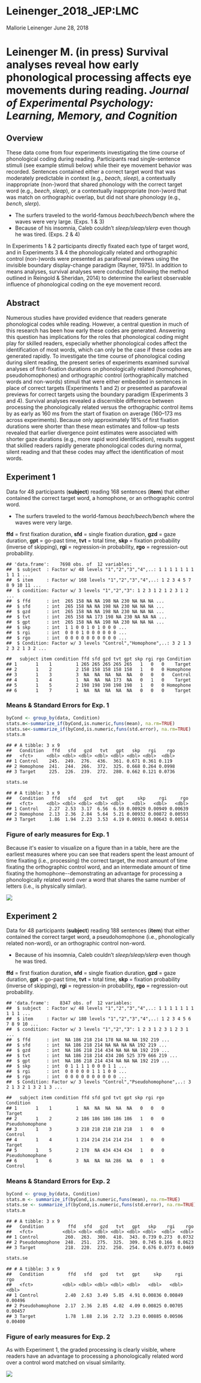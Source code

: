 Leinenger\_2018\_JEP:LMC
================
Mallorie Leinenger
June 28, 2018

Leinenger M. (in press) Survival analyses reveal how early phonological processing affects eye movements during reading. *Journal of Experimental Psychology: Learning, Memory, and Cognition*
==============================================================================================================================================================================================

Overview
--------

These data come from four experiments investigating the time course of phonological coding during reading. Participants read single-sentence stimuli (see example stimuli below) while their eye movement behavior was recorded. Sentences contained either a correct target word that was moderately predictable in context (e.g., *beach*, *sleep*), a contextually inappropriate (non-)word that shared phonology with the correct target word (e.g., *beech*, *sleap*), or a contextually inappropriate (non-)word that was match on orthographic overlap, but did not share phonology (e.g., *bench*, *slerp*).

-   The surfers traveled to the world-famous *beach/beech/bench* where the waves were very large. (Exps. 1 & 3)
-   Because of his insomnia, Caleb couldn’t *sleep/sleap/slerp* even though he was tired. (Exps. 2 & 4)

In Experiments 1 & 2 participants directly fixated each type of target word, and in Experiments 3 & 4 the phonologically related and orthographic control (non-)words were presented as parafoveal previews using the invisible boundary display-change paradigm (Rayner, 1975). In addition to means analyses, survival analyses were conducted (following the method outlined in Reingold & Sheridan, 2014) to determine the earliest observable influence of phonological coding on the eye movement record.

Abstract
--------

Numerous studies have provided evidence that readers generate phonological codes while reading. However, a central question in much of this research has been how early these codes are generated. Answering this question has implications for the roles that phonological coding might play for skilled readers, especially whether phonological codes affect the identification of most words, which can only be the case if these codes are generated rapidly. To investigate the time course of phonological coding during silent reading, the present series of experiments examined survival analyses of first-fixation durations on phonologically related (homophones, pseudohomophones) and orthographic control (orthographically matched words and non-words) stimuli that were either embedded in sentences in place of correct targets (Experiments 1 and 2) or presented as parafoveal previews for correct targets using the boundary paradigm (Experiments 3 and 4). Survival analyses revealed a discernible difference between processing the phonologically related versus the orthographic control items by as early as 160 ms from the start of fixation on average (160–173 ms across experiments). Because only approximately 18% of first fixation durations were shorter than these mean estimates and follow-up tests revealed that earlier divergence point estimates were associated with shorter gaze durations (e.g., more rapid word identification), results suggest that skilled readers rapidly generate phonological codes during normal, silent reading and that these codes may affect the identification of most words.

Experiment 1
------------

Data for 48 participants (**subject**) reading 168 sentences (**item**) that either contained the correct target word, a homophone, or an orthographic control word.

-   The surfers traveled to the world-famous *beach/beech/bench* where the waves were very large.

**ffd** = first fixation duration, **sfd** = single fixation duration, **gzd** = gaze duration, **gpt** = go-past time, **tvt** = total time, **skp** = fixation probability (inverse of skipping), **rgi** = regression-in probability, **rgo** = regression-out probability.

    ## 'data.frame':    7698 obs. of  12 variables:
    ##  $ subject  : Factor w/ 48 levels "1","2","3","4",..: 1 1 1 1 1 1 1 1 1 1 ...
    ##  $ item     : Factor w/ 168 levels "1","2","3","4",..: 1 2 3 4 5 7 8 9 10 11 ...
    ##  $ condition: Factor w/ 3 levels "1","2","3": 1 2 3 1 2 1 2 3 1 2 ...
    ##  $ ffd      : int  265 158 NA NA 198 NA 230 NA NA NA ...
    ##  $ sfd      : int  265 158 NA NA 198 NA 230 NA NA NA ...
    ##  $ gzd      : int  265 158 NA NA 198 NA 230 NA NA NA ...
    ##  $ tvt      : int  265 158 NA 173 198 NA 230 NA NA NA ...
    ##  $ gpt      : int  265 158 NA NA 198 NA 230 NA NA NA ...
    ##  $ skp      : int  1 1 0 0 1 0 1 0 0 0 ...
    ##  $ rgi      : int  0 0 0 1 0 0 0 0 0 0 ...
    ##  $ rgo      : int  0 0 0 0 0 0 0 0 0 0 ...
    ##  $ Condition: Factor w/ 3 levels "Control","Homophone",..: 3 2 1 3 2 3 2 1 3 2 ...

    ##   subject item condition ffd sfd gzd tvt gpt skp rgi rgo Condition
    ## 1       1    1         1 265 265 265 265 265   1   0   0    Target
    ## 2       1    2         2 158 158 158 158 158   1   0   0 Homophone
    ## 3       1    3         3  NA  NA  NA  NA  NA   0   0   0   Control
    ## 4       1    4         1  NA  NA  NA 173  NA   0   1   0    Target
    ## 5       1    5         2 198 198 198 198 198   1   0   0 Homophone
    ## 6       1    7         1  NA  NA  NA  NA  NA   0   0   0    Target

### Means & Standard Errors for Exp. 1

``` r
byCond <- group_by(data, Condition)
stats.m<-summarize_if(byCond,is.numeric,funs(mean), na.rm=TRUE)
stats.se<-summarize_if(byCond,is.numeric,funs(std.error), na.rm=TRUE)
stats.m
```

    ## # A tibble: 3 x 9
    ##   Condition   ffd   sfd   gzd   tvt   gpt   skp   rgi    rgo
    ##   <fct>     <dbl> <dbl> <dbl> <dbl> <dbl> <dbl> <dbl>  <dbl>
    ## 1 Control    245.  249.  276.  436.  361. 0.671 0.361 0.119 
    ## 2 Homophone  241.  244.  266.  372.  325. 0.668 0.264 0.0998
    ## 3 Target     225.  226.  239.  272.  280. 0.662 0.121 0.0736

``` r
stats.se
```

    ## # A tibble: 3 x 9
    ##   Condition   ffd   sfd   gzd   tvt   gpt     skp     rgi     rgo
    ##   <fct>     <dbl> <dbl> <dbl> <dbl> <dbl>   <dbl>   <dbl>   <dbl>
    ## 1 Control    2.27  2.53  3.17  6.56  6.59 0.00929 0.00949 0.00639
    ## 2 Homophone  2.13  2.36  2.84  5.64  5.21 0.00932 0.00872 0.00593
    ## 3 Target     1.86  1.94  2.23  3.53  4.19 0.00931 0.00643 0.00514

### Figure of early measures for Exp. 1

Because it's easier to visualize on a figure than in a table, here are the earliest measures where you can see that readers spent the least amount of time fixating (i.e., processing) the correct target, the most amount of time fixating the orthographic control word, and an intermediate amount of time fixating the homophone--demonstrating an advantage for processing a phonologically related word over a word that shares the same number of letters (i.e., is physically similar).

![](Leinenger_2018_files/figure-markdown_github/descriptives%20plot%20exp1-1.png)

Experiment 2
------------

Data for 48 participants (**subject**) reading 188 sentences (**item**) that either contained the correct target word, a pseudohomophone (i.e., phonologically related non-word), or an orthographic control non-word.

-   Because of his insomnia, Caleb couldn’t *sleep/sleap/slerp* even though he was tired.

**ffd** = first fixation duration, **sfd** = single fixation duration, **gzd** = gaze duration, **gpt** = go-past time, **tvt** = total time, **skp** = fixation probability (inverse of skipping), **rgi** = regression-in probability, **rgo** = regression-out probability.

    ## 'data.frame':    8347 obs. of  12 variables:
    ##  $ subject  : Factor w/ 48 levels "1","2","3","4",..: 1 1 1 1 1 1 1 1 1 1 ...
    ##  $ item     : Factor w/ 180 levels "1","2","3","4",..: 1 2 3 4 5 6 7 8 9 10 ...
    ##  $ condition: Factor w/ 3 levels "1","2","3": 1 2 3 1 2 3 1 2 3 1 ...
    ##  $ ffd      : int  NA 186 218 214 178 NA NA NA 192 219 ...
    ##  $ sfd      : int  NA 186 218 214 NA NA NA NA 192 219 ...
    ##  $ gzd      : int  NA 186 218 214 434 NA NA NA 192 219 ...
    ##  $ tvt      : int  NA 186 218 214 434 286 525 379 666 219 ...
    ##  $ gpt      : int  NA 186 218 214 434 NA NA NA 192 219 ...
    ##  $ skp      : int  0 1 1 1 1 0 0 0 1 1 ...
    ##  $ rgi      : int  0 0 0 0 0 1 1 1 0 0 ...
    ##  $ rgo      : int  0 0 0 0 0 0 0 0 0 0 ...
    ##  $ Condition: Factor w/ 3 levels "Control","Pseudohomophone",..: 3 2 1 3 2 1 3 2 1 3 ...

    ##   subject item condition ffd sfd gzd tvt gpt skp rgi rgo       Condition
    ## 1       1    1         1  NA  NA  NA  NA  NA   0   0   0          Target
    ## 2       1    2         2 186 186 186 186 186   1   0   0 Pseudohomophone
    ## 3       1    3         3 218 218 218 218 218   1   0   0         Control
    ## 4       1    4         1 214 214 214 214 214   1   0   0          Target
    ## 5       1    5         2 178  NA 434 434 434   1   0   0 Pseudohomophone
    ## 6       1    6         3  NA  NA  NA 286  NA   0   1   0         Control

### Means & Standard Errors for Exp. 2

``` r
byCond <- group_by(data, Condition)
stats.m <- summarize_if(byCond,is.numeric,funs(mean), na.rm=TRUE)
stats.se <- summarize_if(byCond,is.numeric,funs(std.error), na.rm=TRUE)
stats.m
```

    ## # A tibble: 3 x 9
    ##   Condition         ffd   sfd   gzd   tvt   gpt   skp    rgi    rgo
    ##   <fct>           <dbl> <dbl> <dbl> <dbl> <dbl> <dbl>  <dbl>  <dbl>
    ## 1 Control          260.  263.  300.  410.  343. 0.739 0.273  0.0732
    ## 2 Pseudohomophone  248.  251.  275.  325.  309. 0.745 0.166  0.0623
    ## 3 Target           218.  220.  232.  250.  254. 0.676 0.0773 0.0469

``` r
stats.se
```

    ## # A tibble: 3 x 9
    ##   Condition         ffd   sfd   gzd   tvt   gpt     skp     rgi     rgo
    ##   <fct>           <dbl> <dbl> <dbl> <dbl> <dbl>   <dbl>   <dbl>   <dbl>
    ## 1 Control          2.40  2.63  3.49  5.85  4.91 0.00836 0.00849 0.00496
    ## 2 Pseudohomophone  2.17  2.36  2.85  4.02  4.09 0.00825 0.00705 0.00457
    ## 3 Target           1.78  1.88  2.16  2.72  3.23 0.00885 0.00506 0.00400

### Figure of early measures for Exp. 2

As with Experiment 1, the graded processing is clearly visible, where readers have an advantage to processing a phonologically related word over a control word matched on visual similarity.

![](Leinenger_2018_files/figure-markdown_github/descriptives%20plot%20exp2-1.png)
